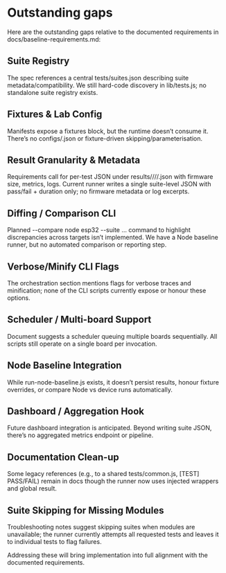 # Outstanding gaps

Here are the outstanding gaps relative to the documented requirements in docs/baseline-requirements.md:

## Suite Registry

The spec references a central tests/suites.json describing suite metadata/compatibility. We still hard-code discovery in lib/tests.js; no standalone suite registry exists.

## Fixtures & Lab Config

Manifests expose a fixtures block, but the runtime doesn’t consume it. There’s no configs/<hostname>.json or fixture-driven skipping/parameterisation.

## Result Granularity & Metadata

Requirements call for per-test JSON under results/<date>/<board>/<suite>/<testId>.json with firmware size, metrics, logs. Current runner writes a single suite-level JSON with pass/fail + duration only; no firmware metadata or log excerpts.

## Diffing / Comparison CLI

Planned --compare node esp32 --suite ... command to highlight discrepancies across targets isn’t implemented. We have a Node baseline runner, but no automated comparison or reporting step.

## Verbose/Minify CLI Flags

The orchestration section mentions flags for verbose traces and minification; none of the CLI scripts currently expose or honour these options.

## Scheduler / Multi-board Support

Document suggests a scheduler queuing multiple boards sequentially. All scripts still operate on a single board per invocation.

## Node Baseline Integration

While run-node-baseline.js exists, it doesn’t persist results, honour fixture overrides, or compare Node vs device runs automatically.

## Dashboard / Aggregation Hook

Future dashboard integration is anticipated. Beyond writing suite JSON, there’s no aggregated metrics endpoint or pipeline.

## Documentation Clean-up

Some legacy references (e.g., to a shared tests/common.js, [TEST] PASS/FAIL) remain in docs though the runner now uses injected wrappers and global result.

## Suite Skipping for Missing Modules

Troubleshooting notes suggest skipping suites when modules are unavailable; the runner currently attempts all requested tests and leaves it to individual tests to flag failures.

Addressing these will bring implementation into full alignment with the documented requirements.